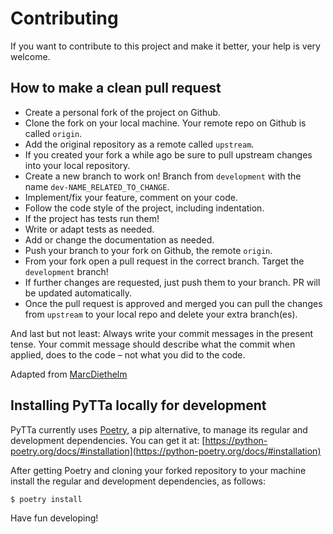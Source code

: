 Contributing
============
If you want to contribute to this project and make it better, your help is very welcome.

## How to make a clean pull request

- Create a personal fork of the project on Github.
- Clone the fork on your local machine. Your remote repo on Github is called `origin`.
- Add the original repository as a remote called `upstream`.
- If you created your fork a while ago be sure to pull upstream changes into your local repository.
- Create a new branch to work on! Branch from `development` with the name `dev-NAME_RELATED_TO_CHANGE`.
- Implement/fix your feature, comment on your code.
- Follow the code style of the project, including indentation.
- If the project has tests run them!
- Write or adapt tests as needed.
- Add or change the documentation as needed.
- Push your branch to your fork on Github, the remote `origin`.
- From your fork open a pull request in the correct branch. Target the `development` branch!
- If further changes are requested, just push them to your branch. PR will be updated automatically.
- Once the pull request is approved and merged you can pull the changes from `upstream` to your local repo and delete
your extra branch(es).

And last but not least: Always write your commit messages in the present tense. Your commit message should describe what the commit when applied, does to the code – not what you did to the code.

Adapted from [MarcDiethelm](https://github.com/MarcDiethelm/contributing)

## Installing PyTTa locally for development

PyTTa currently uses [Poetry](https://python-poetry.org/), a pip alternative, to manage its regular and development dependencies. You can get it at: [https://python-poetry.org/docs/#installation](https://python-poetry.org/docs/#installation)

After getting Poetry and cloning your forked repository to your machine install the regular and development dependencies, as follows:

```bash
$ poetry install
```

Have fun developing!
